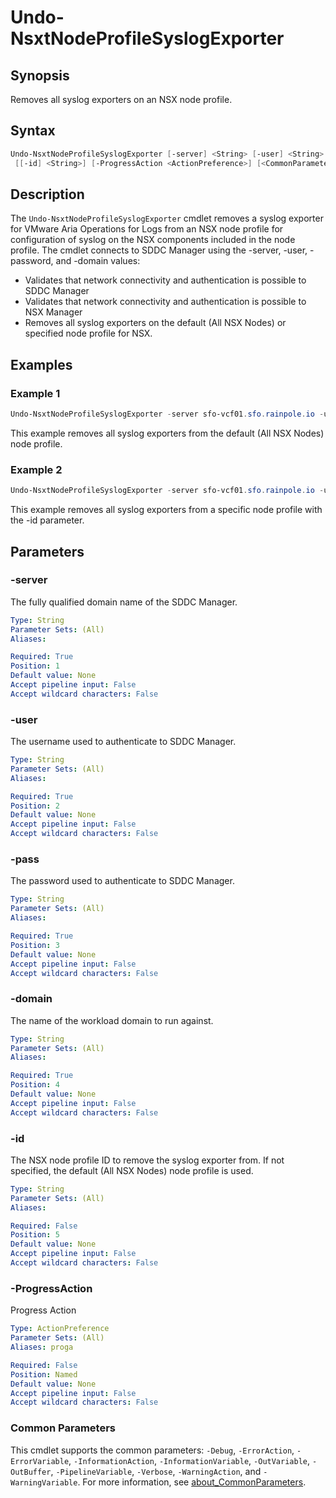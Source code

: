 # Undo-NsxtNodeProfileSyslogExporter

## Synopsis

Removes all syslog exporters on an NSX node profile.

## Syntax

```powershell
Undo-NsxtNodeProfileSyslogExporter [-server] <String> [-user] <String> [-pass] <String> [-domain] <String>
 [[-id] <String>] [-ProgressAction <ActionPreference>] [<CommonParameters>]
```

## Description

The `Undo-NsxtNodeProfileSyslogExporter` cmdlet removes a syslog exporter for VMware Aria Operations for Logs from
an NSX node profile for configuration of syslog on the NSX components included in the node profile.
The cmdlet connects to SDDC Manager using the -server, -user, -password, and -domain values:

- Validates that network connectivity and authentication is possible to SDDC Manager
- Validates that network connectivity and authentication is possible to NSX Manager
- Removes all syslog exporters on the default (All NSX Nodes) or specified node profile for NSX.

## Examples

### Example 1

```powershell
Undo-NsxtNodeProfileSyslogExporter -server sfo-vcf01.sfo.rainpole.io -user administrator@vsphere.local -pass VMw@re1! -domain sfo-w01
```

This example removes all syslog exporters from the default (All NSX Nodes) node profile.

### Example 2

```powershell
Undo-NsxtNodeProfileSyslogExporter -server sfo-vcf01.sfo.rainpole.io -user administrator@vsphere.local -pass VMw@re1! -domain sfo-w01 -id "********-****-****-****-************"
```

This example removes all syslog exporters from a specific node profile with the -id parameter.

## Parameters

### -server

The fully qualified domain name of the SDDC Manager.

```yaml
Type: String
Parameter Sets: (All)
Aliases:

Required: True
Position: 1
Default value: None
Accept pipeline input: False
Accept wildcard characters: False
```

### -user

The username used to authenticate to SDDC Manager.

```yaml
Type: String
Parameter Sets: (All)
Aliases:

Required: True
Position: 2
Default value: None
Accept pipeline input: False
Accept wildcard characters: False
```

### -pass

The password used to authenticate to SDDC Manager.

```yaml
Type: String
Parameter Sets: (All)
Aliases:

Required: True
Position: 3
Default value: None
Accept pipeline input: False
Accept wildcard characters: False
```

### -domain

The name of the workload domain to run against.

```yaml
Type: String
Parameter Sets: (All)
Aliases:

Required: True
Position: 4
Default value: None
Accept pipeline input: False
Accept wildcard characters: False
```

### -id

The NSX node profile ID to remove the syslog exporter from.
If not specified, the default (All NSX Nodes) node profile is used.

```yaml
Type: String
Parameter Sets: (All)
Aliases:

Required: False
Position: 5
Default value: None
Accept pipeline input: False
Accept wildcard characters: False
```

### -ProgressAction

Progress Action

```yaml
Type: ActionPreference
Parameter Sets: (All)
Aliases: proga

Required: False
Position: Named
Default value: None
Accept pipeline input: False
Accept wildcard characters: False
```

### Common Parameters

This cmdlet supports the common parameters: `-Debug`, `-ErrorAction`, `-ErrorVariable`, `-InformationAction`, `-InformationVariable`, `-OutVariable`, `-OutBuffer`, `-PipelineVariable`, `-Verbose`, `-WarningAction`, and `-WarningVariable`. For more information, see [about_CommonParameters](http://go.microsoft.com/fwlink/?LinkID=113216).

